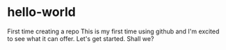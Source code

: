 # hello-world
First time creating a repo
This is my first time using github and I'm excited to see what it can offer. Let's get started. Shall we?
